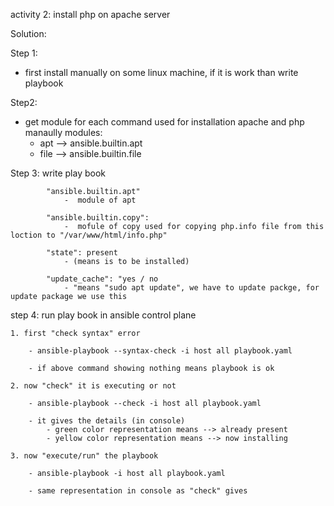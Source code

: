 activity 2: install php on apache server

Solution:

Step 1:
  - first install manually on some linux machine, if it is work than write playbook

Step2:
  - get module for each command used for installation apache and php manaully
    modules:
      - apt --> ansible.builtin.apt
      - file -->  ansible.builtin.file

Step 3: write play book
    

            
            "ansible.builtin.apt" 
                -  module of apt
            
            "ansible.builtin.copy": 
                -  mofule of copy used for copying php.info file from this loction to "/var/www/html/info.php"

            "state": present 
                - (means is to be installed)

            "update_cache": "yes / no 
                - "means "sudo apt update", we have to update packge, for update package we use this  

step 4: run play book in ansible control plane

    1. first "check syntax" error
        
        - ansible-playbook --syntax-check -i host all playbook.yaml
        
        - if above command showing nothing means playbook is ok

    2. now "check" it is executing or not
        
        - ansible-playbook --check -i host all playbook.yaml

        - it gives the details (in console)
            - green color representation means --> already present
            - yellow color representation means --> now installing
    
    3. now "execute/run" the playbook
       
        - ansible-playbook -i host all playbook.yaml
       
        - same representation in console as "check" gives